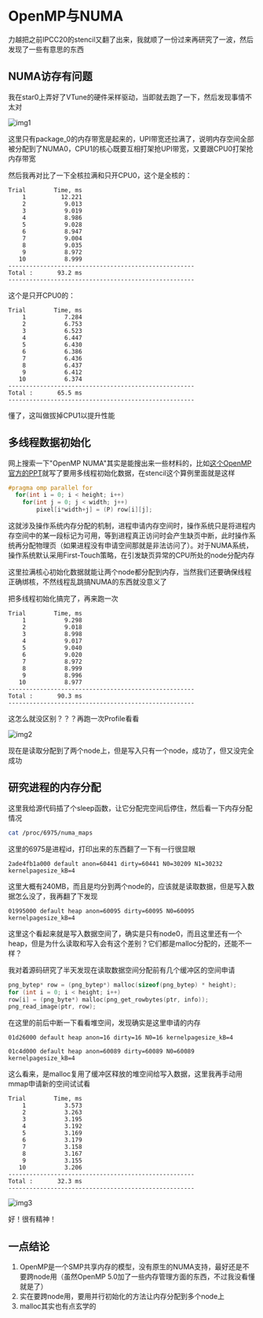 # OpenMP与NUMA

力越把之前IPCC20的stencil又翻了出来，我就顺了一份过来再研究了一波，然后发现了一些有意思的东西

## NUMA访存有问题

我在star0上弄好了VTune的硬件采样驱动，当即就去跑了一下，然后发现事情不太对

![img1](img1.png)

这里只有package_0的内存带宽是起来的，UPI带宽还拉满了，说明内存空间全部被分配到了NUMA0，CPU1的核心既要互相打架抢UPI带宽，又要跟CPU0打架抢内存带宽

然后我再对比了一下全核拉满和只开CPU0，这个是全核的：

```text
Trial        Time, ms
    1          12.221
    2           9.013
    3           9.019
    4           8.986
    5           9.028
    6           8.947
    7           9.004
    8           9.035
    9           8.972
   10           8.999
-----------------------------------------------------
Total :       93.2 ms
-----------------------------------------------------
```

这个是只开CPU0的：

```text
Trial        Time, ms
    1           7.284
    2           6.753
    3           6.523
    4           6.447
    5           6.430
    6           6.386
    7           6.436
    8           6.437
    9           6.412
   10           6.374
-----------------------------------------------------
Total :       65.5 ms
-----------------------------------------------------
```

懂了，这叫做拔掉CPU1以提升性能

## 多线程数据初始化

网上搜索一下"OpenMP NUMA"其实是能搜出来一些材料的，比如[这个OpenMP官方的PPT](https://www.openmp.org/wp-content/uploads/openmp-webinar-vanderPas-20210318.pdf)就写了要用多线程初始化数据，在stencil这个算例里面就是这样

```c
#pragma omp parallel for
  for(int i = 0; i < height; i++)
    for(int j = 0; j < width; j++)
	    pixel[i*width+j] = (P) row[i][j];
```

这就涉及操作系统内存分配的机制，进程申请内存空间时，操作系统只是将进程内存空间中的某一段标记为可用，等到进程真正访问时会产生缺页中断，此时操作系统再分配物理页（如果进程没有申请空间那就是非法访问了）。对于NUMA系统，操作系统默认采用First-Touch策略，在引发缺页异常的CPU所处的node分配内存

这里拉满核心初始化数据就能让两个node都分配到内存，当然我们还要确保线程正确绑核，不然线程乱跳搞NUMA的东西就没意义了

把多线程初始化搞完了，再来跑一次

```text
Trial        Time, ms
    1           9.298
    2           9.018
    3           8.998
    4           9.017
    5           9.040
    6           9.020
    7           8.972
    8           8.999
    9           8.996
   10           8.977
-----------------------------------------------------
Total :       90.3 ms
-----------------------------------------------------
```

这怎么就没区别？？？再跑一次Profile看看

![img2](img2.png)

现在是读取分配到了两个node上，但是写入只有一个node，成功了，但又没完全成功

## 研究进程的内存分配

这里我给源代码插了个sleep函数，让它分配完空间后停住，然后看一下内存分配情况

```bash
cat /proc/6975/numa_maps
```

这里的6975是进程id，打印出来的东西翻了一下有一行很显眼

```text
2ade4fb1a000 default anon=60441 dirty=60441 N0=30209 N1=30232 kernelpagesize_kB=4
```

这里大概有240MB，而且是均分到两个node的，应该就是读取数据，但是写入数据怎么没了，我再翻了下发现

```text
01995000 default heap anon=60095 dirty=60095 N0=60095 kernelpagesize_kB=4
```

这里这个看起来就是写入数据空间了，确实是只有node0，而且这里还有一个heap，但是为什么读取和写入会有这个差别？它们都是malloc分配的，还能不一样？

我对着源码研究了半天发现在读取数据空间分配前有几个缓冲区的空间申请

```c
png_bytep* row = (png_bytep*) malloc(sizeof(png_bytep) * height);
for (int i = 0; i < height; i++)
row[i] = (png_byte*) malloc(png_get_rowbytes(ptr, info));  
png_read_image(ptr, row);
```

在这里的前后中断一下看看堆空间，发现确实是这里申请的内存

```text
01d26000 default heap anon=16 dirty=16 N0=16 kernelpagesize_kB=4

01c4d000 default heap anon=60089 dirty=60089 N0=60089 kernelpagesize_kB=4
```

这么看来，是malloc复用了缓冲区释放的堆空间给写入数据，这里我再手动用mmap申请新的空间试试看

```text
Trial        Time, ms
    1           3.573
    2           3.263
    3           3.195
    4           3.192
    5           3.169
    6           3.179
    7           3.158
    8           3.167
    9           3.155
   10           3.206
-----------------------------------------------------
Total :       32.3 ms
-----------------------------------------------------
```

![img3](img3.png)

好！很有精神！

## 一点结论

1. OpenMP是一个SMP共享内存的模型，没有原生的NUMA支持，最好还是不要跨node用（虽然OpenMP 5.0加了一些内存管理方面的东西，不过我没看懂就是了）
2. 实在要跨node用，要用并行初始化的方法让内存分配到多个node上
3. malloc其实也有点玄学的
